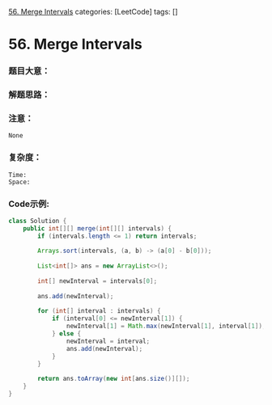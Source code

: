 [56. Merge Intervals](https://leetcode.com/problems/merge-intervals/)
categories: [LeetCode]
tags: [] 
# 56. Merge Intervals

### 题目大意：
    
### 解题思路：

### 注意：
    None
### 复杂度：
    Time:
    Space: 
### Code示例:
```Java
class Solution {
    public int[][] merge(int[][] intervals) {
        if (intervals.length <= 1) return intervals;
        
        Arrays.sort(intervals, (a, b) -> (a[0] - b[0]));
        
        List<int[]> ans = new ArrayList<>();
        
        int[] newInterval = intervals[0];
        
        ans.add(newInterval);
        
        for (int[] interval : intervals) {
            if (interval[0] <= newInterval[1]) {
                newInterval[1] = Math.max(newInterval[1], interval[1]);
            } else {
                newInterval = interval;
                ans.add(newInterval);
            }
        }
        
        return ans.toArray(new int[ans.size()][]);
    }
}
```
